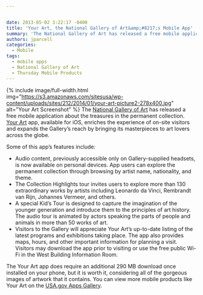 ```yaml
---


date: 2013-05-02 3:22:17 -0400
title: 'Your Art, the National Gallery of Art&amp;#8217;s Mobile App'
summary: 'The National Gallery of Art has released a free mobile application about the treasures in the permanent collection. Your Art app, available for iOS, enriches the experience of on-site visitors and expands the Gallery&rsquo;s reach by bringing its masterpieces to art lovers across the globe. Some of this app&amp;#8217;s features'
authors: jparcell
categories:
  - Mobile
tags:
  - mobile apps
  - National Gallery of Art
  - Thursday Mobile Products
---
```


{% include image/full-width.html img="https://s3.amazonaws.com/sitesusa/wp-content/uploads/sites/212/2014/01/your-art-picture2-278x400.jpg" alt="Your Art Screenshot" %}
The [National Gallery of Art](http://www.nga.gov/content/ngaweb/visit/tours-and-guides/mobile-app.html) has released a free mobile application about the treasures in the permanent collection. [Your Art](http://apps.usa.gov/yourart.shtml) app, available for iOS, enriches the experience of on-site visitors and expands the Gallery’s reach by bringing its masterpieces to art lovers across the globe.

Some of this app&#8217;s features include:

  * Audio content, previously accessible only on Gallery-supplied headsets, is now available on personal devices. App users can explore the permanent collection through browsing by artist name, nationality, and theme.
  * The Collection Highlights tour invites users to explore more than 130 extraordinary works by artists including Leonardo da Vinci, Rembrandt van Rijn, Johannes Vermeer, and others.
  * A special Kid&#8217;s Tour is designed to capture the imagination of the younger generation and introduce them to the principles of art history. The audio tour is animated by actors speaking the parts of people and animals in more than 50 works of art.
  * Visitors to the Gallery will appreciate Your Art’s up-to-date listing of the latest programs and exhibitions taking place. The app also provides maps, hours, and other important information for planning a visit. Visitors may download the app prior to visiting or use the free public Wi-Fi in the West Building Information Room.

The Your Art app does require an additional 290 MB download once installed on your phone, but it is worth it, considering all of the gorgeous images of artwork that it contains.  You can view more mobile products like Your Art on the [USA.gov Apps Gallery](http://apps.usa.gov/).